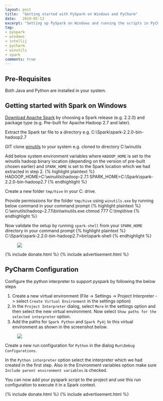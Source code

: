 ```yaml
---
layout: post
title:  "Getting started with PySpark on Windows and PyCharm"
date:   2019-05-13
excerpt: "Setting up PySpark on Windows and running the scripts in PyCharm IDE"
tag:
- pyspark 
- windows
- intellij
- pycharm
- winutils
- spark
comments: true
---
```


## Pre-Requisites

Both Java and Python are installed in your system.

## Getting started with Spark on Windows

[Download Apache Spark](http://spark.apache.org/downloads.html) by choosing a Spark release (e.g. 2.2.0) and package type (e.g. Pre-built for Apache Hadoop 2.7 and later).

Extract the Spark tar file to a directory e.g. C:\Spark\spark-2.2.0-bin-hadoop2.7

GIT clone [winutils](https://github.com/steveloughran/winutils) to your system e.g. cloned to directory C:\winutils

Add below system environment variables where `HADOOP_HOME` is set to the winutils hadoop binary location (depending on the version of pre-built chosen earlier)  and `SPARK_HOME` is set to the Spark location which we had extracted in step 2.
{% highlight plaintext %}
HADOOP_HOME=C:\winutils\hadoop-2.7.1
SPARK_HOME=C:\Spark\spark-2.2.0-bin-hadoop2.7
{% endhighlight %}

Create a new folder `tmp/hive` in your C: drive.

Provide permissions for the folder `tmp/hive` using `winutils.exe` by running below command in your command prompt
{% highlight plaintext %}
C:\winutils\hadoop-2.7.1\bin\winutils.exe chmod 777 C:\tmp\hive
{% endhighlight %}

Now validate the setup by running `spark-shell` from your `SPARK_HOME` directory in your command prompt
{% highlight plaintext %}
C:\Spark\spark-2.2.0-bin-hadoop2.7>bin\spark-shell
{% endhighlight %}

<figure>
	<a href="{{ site.url }}/assets/img/2018/05/spark-shell.png"><img src="{{ site.url }}/assets/img/2018/05/spark-shell.png"></a>
</figure>

{% include donate.html %}
{% include advertisement.html %}

## PyCharm Configuration

Configure the python interpreter to support pyspark by following the below steps

1. Create a new virtual environment (File -> Settings -> Project Interpreter -> select `Create Virtual Environment` in the settings option)
2. In the `Project Interpreter` dialog, select `More` in the settings option and then select the new virtual environment. Now select `Show paths for the selected interpreter` option.
2. Add the paths for `Spark Python` and `Spark Py4j` to this virtual environment as shown in the screenshot below.

<figure>
	<a href="{{ site.url }}/assets/img/2018/05/pycharm-interpreter-paths.png"><img src="{{ site.url }}/assets/img/2018/05/pycharm-interpreter-paths.png"></a>
</figure>

Create a new run configuration for `Python` in the dialog `Run\Debug Configurations`.

In the `Python interpreter` option select the interpreter which we had created in the first step. Also in the Environment variables option make sure `Include parent environment variables` is checked.

You can now add your pyspark script to the project and use this run configuration to execute it in a Spark context.

{% include donate.html %}
{% include advertisement.html %}